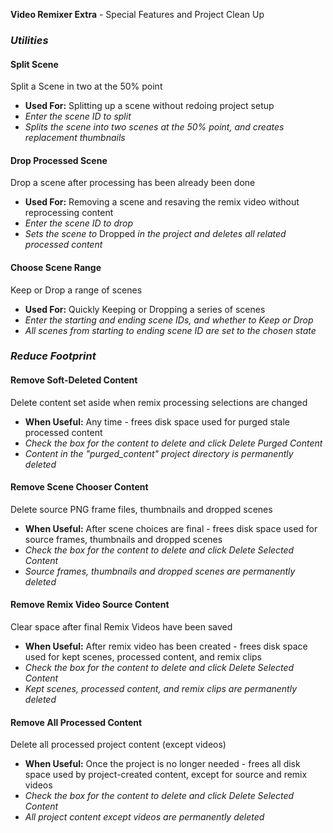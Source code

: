 **Video Remixer Extra** - Special Features and Project Clean Up

### _Utilities_

#### Split Scene
Split a Scene in two at the 50% point
- **Used For:** Splitting up a scene without redoing project setup
- _Enter the scene ID to split_
- _Splits the scene into two scenes at the 50% point, and creates replacement thumbnails_

#### Drop Processed Scene
Drop a scene after processing has been already been done
- **Used For:** Removing a scene and resaving the remix video without reprocessing content
- _Enter the scene ID to drop_
- _Sets the scene to_ Dropped _in the project and deletes all related processed content_

#### Choose Scene Range
Keep or Drop a range of scenes
- **Used For:** Quickly Keeping or Dropping a series of scenes
- _Enter the starting and ending scene IDs, and whether to Keep or Drop_
- _All scenes from starting to ending scene ID are set to the chosen state_

### _Reduce Footprint_

#### Remove Soft-Deleted Content
Delete content set aside when remix processing selections are changed
- **When Useful:** Any time - frees disk space used for purged stale processed content
- _Check the box for the content to delete and click Delete Purged Content_
- _Content in the "purged_content" project directory is permanently deleted_

#### Remove Scene Chooser Content
Delete source PNG frame files, thumbnails and dropped scenes
- **When Useful:** After scene choices are final - frees disk space used for source frames, thumbnails and dropped scenes
- _Check the box for the content to delete and click Delete Selected Content_
- _Source frames, thumbnails and dropped scenes are permanently deleted_

#### Remove Remix Video Source Content
Clear space after final Remix Videos have been saved
- **When Useful:** After remix video has been created - frees disk space used for kept scenes, processed content, and remix clips
- _Check the box for the content to delete and click Delete Selected Content_
- _Kept scenes, processed content, and remix clips are permanently deleted_

#### Remove All Processed Content
Delete all processed project content (except videos)
- **When Useful:** Once the project is no longer needed - frees all disk space used by project-created content, except for source and remix videos
- _Check the box for the content to delete and click Delete Selected Content_
- _All project content except videos are permanently deleted_
